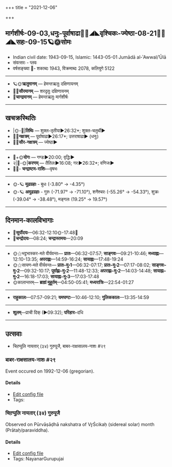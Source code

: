 +++
title = "2021-12-06"

+++
## मार्गशीर्षः-09-03,धनुः-पूर्वाषाढा🌛🌌◢◣वृश्चिकः-ज्येष्ठा-08-21🌌🌞◢◣सहः-09-15🪐🌞सोमः
- Indian civil date: 1943-09-15, Islamic: 1443-05-01 Jumādā al-ʾAwwal/ʾŪlā
- संवत्सरः - प्लवः
- वर्षसङ्ख्या 🌛- शकाब्दः 1943, विक्रमाब्दः 2078, कलियुगे 5122
___________________
- 🪐🌞**ऋतुमानम्** — हेमन्तऋतुः दक्षिणायनम्
- 🌌🌞**सौरमानम्** — शरदृतुः दक्षिणायनम्
- 🌛**चान्द्रमानम्** — हेमन्तऋतुः मार्गशीर्षः
___________________


## खचक्रस्थितिः
- |🌞-🌛|**तिथिः** — शुक्ल-तृतीया►26:32*; शुक्ल-चतुर्थी►  
- 🌌🌛**नक्षत्रम्** — पूर्वाषाढा►26:17*; उत्तराषाढा► (धनुः)  
- 🌌🌞**सौर-नक्षत्रम्** — ज्येष्ठा►  
___________________
- 🌛+🌞**योगः** — गण्डः►20:00; वृद्धिः►  
- २|🌛-🌞|**करणम्** — तैतिलः►16:08; गरः►26:32*; वणिजः►  
- 🌌🌛- **चन्द्राष्टम-राशिः**—वृषभः  
___________________
- 🌞-🪐 **मूढग्रहाः** - बुधः (-3.80° → -4.35°)
- 🌞-🪐 **अमूढग्रहाः** - गुरुः (-71.97° → -71.10°), शनैश्चरः (-55.26° → -54.33°), शुक्रः (-39.04° → -38.48°), मङ्गलः (19.25° → 19.57°)
___________________


## दिनमान-कालविभागाः
- 🌅**सूर्योदयः**—06:32-12:10🌞️-17:48🌇  
- 🌛**चन्द्रोदयः**—08:24; **चन्द्रास्तमयः**—20:09  
___________________
- 🌞⚝भट्टभास्कर-मते वीर्यवन्तः— **प्रातः**—06:32-07:57; **साङ्गवः**—09:21-10:46; **मध्याह्नः**—12:10-13:35; **अपराह्णः**—14:59-16:24; **सायाह्नः**—17:48-19:24  
- 🌞⚝सायण-मते वीर्यवन्तः— **प्रातः-मु॰1**—06:32-07:17; **प्रातः-मु॰2**—07:17-08:02; **साङ्गवः-मु॰2**—09:32-10:17; **पूर्वाह्णः-मु॰2**—11:48-12:33; **अपराह्णः-मु॰2**—14:03-14:48; **सायाह्नः-मु॰2**—16:18-17:03; **सायाह्नः-मु॰3**—17:03-17:48  
- 🌞कालान्तरम्— **ब्राह्मं मुहूर्तम्**—04:50-05:41; **मध्यरात्रिः**—22:54-01:27  
___________________
- **राहुकालः**—07:57-09:21; **यमघण्टः**—10:46-12:10; **गुलिककालः**—13:35-14:59  
___________________
- **शूलम्**—प्राची दिक् (►09:32); **परिहारः**–दधि  
___________________

## उत्सवाः
- चिऱप्पुलि नायऩार् (३४) गुरुपूजै, बाबर-राक्षसालय-नाशः #२९
### बाबर-राक्षसालय-नाशः #२९

Event occured on 1992-12-06 (gregorian). 



#### Details
- [Edit config file](https://github.com/jyotisham/adyatithi/blob/master/mahApuruSha/xatra-later/gregorian/day/12/06/bAbri-mosque-demolition.toml)
- Tags: 


### चिऱप्पुलि नायऩार् (३४) गुरुपूजै

Observed on Pūrvāṣāḍhā nakshatra of Vr̥Ścikaḥ (sidereal solar) month (Prātaḥ/paraviddha). 



#### Details
- [Edit config file](https://github.com/jyotisham/adyatithi/blob/master/mahApuruSha/nAyanAr/sidereal_solar_month/nakshatra/08/20/cir2appuli_nAyan2Ar_%2834%29_gurupUjai.toml)
- Tags: NayanarGurupujai


